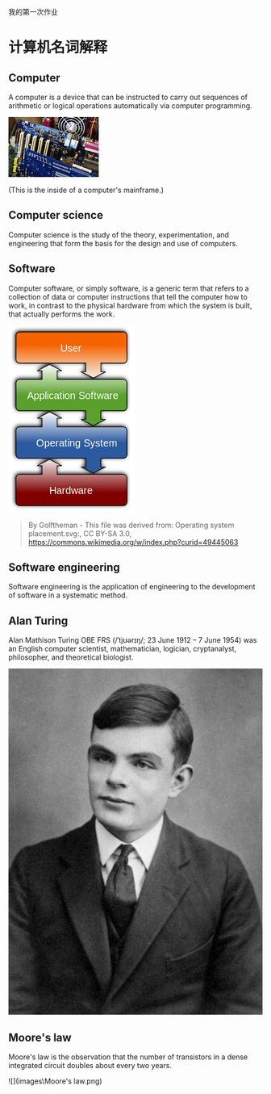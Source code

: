 我的第一次作业
# 计算机名词解释
## Computer
A computer is a device that can be instructed to carry out sequences of arithmetic or logical operations automatically via computer programming.

![computer](images/computer.jpg)

(This is the inside of a computer's mainframe.)

## Computer science
Computer science is the study of the theory, experimentation, and engineering that form the basis for the design and use of computers. 

## Software
Computer software, or simply software, is a generic term that refers to a collection of data or computer instructions that tell the computer how to work, in contrast to the physical hardware from which the system is built, that actually performs the work.

![software](images/software.png)

> By Golftheman - This file was derived from: Operating system placement.svg:, CC BY-SA 3.0, https://commons.wikimedia.org/w/index.php?curid=49445063 

## Software engineering 
Software engineering is the application of engineering to the development of software in a systematic method.

## Alan Turing
Alan Mathison Turing OBE FRS (/ˈtjʊərɪŋ/; 23 June 1912 – 7 June 1954) was an English computer scientist, mathematician, logician, cryptanalyst, philosopher, and theoretical biologist.

![Alan Turing](images/Alan16.jpg)

## Moore's law
Moore's law is the observation that the number of transistors in a dense integrated circuit doubles about every two years. 

![](images\Moore's law.png)

